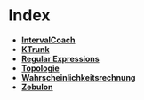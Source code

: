 # Index

 - **[IntervalCoach](/home/IntervalCoach/index.html)**
 - **[KTrunk](/home/KTrunk/index.html)**
 - **[Regular Expressions](/home/RegExp/index.html)**
 - **[Topologie](/home/Topologie/index.html)**
 - **[Wahrscheinlichkeitsrechnung](/home/Wahrscheinlichkeitsrechnung.html)**
 - **[Zebulon](/home/Zebulon/index.html)**
